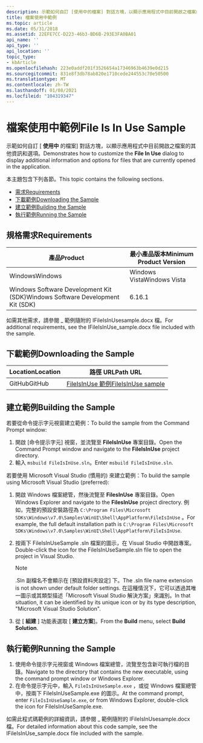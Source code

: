 ```yaml
---
description: 示範如何自訂 [使用中的檔案] 對話方塊，以顯示應用程式中目前開啟之檔案的其他資訊和選項。
title: 檔案使用中範例
ms.topic: article
ms.date: 05/31/2018
ms.assetid: 22EFE7CC-D223-46b3-BD6B-293E3FA0BA01
api_name: ''
api_type: ''
api_location: ''
topic_type:
- kbArticle
ms.openlocfilehash: 223e0addf201f3526654a17346963b4639e0d215
ms.sourcegitcommit: 831e8f3db78ab820e1710cede244553c70e50500
ms.translationtype: MT
ms.contentlocale: zh-TW
ms.lasthandoff: 01/08/2021
ms.locfileid: "104319347"
---
```

# <a name="file-is-in-use-sample"></a><span data-ttu-id="a5aee-103">檔案使用中範例</span><span class="sxs-lookup"><span data-stu-id="a5aee-103">File Is In Use Sample</span></span>

<span data-ttu-id="a5aee-104">示範如何自訂 [ **使用中** 的檔案] 對話方塊，以顯示應用程式中目前開啟之檔案的其他資訊和選項。</span><span class="sxs-lookup"><span data-stu-id="a5aee-104">Demonstrates how to customize the **File In Use** dialog to display additional information and options for files that are currently opened in the application.</span></span>

<span data-ttu-id="a5aee-105">本主題包含下列各節。</span><span class="sxs-lookup"><span data-stu-id="a5aee-105">This topic contains the following sections.</span></span>

-   [<span data-ttu-id="a5aee-106">需求</span><span class="sxs-lookup"><span data-stu-id="a5aee-106">Requirements</span></span>](#requirements)
-   [<span data-ttu-id="a5aee-107">下載範例</span><span class="sxs-lookup"><span data-stu-id="a5aee-107">Downloading the Sample</span></span>](#downloading-the-sample)
-   [<span data-ttu-id="a5aee-108">建立範例</span><span class="sxs-lookup"><span data-stu-id="a5aee-108">Building the Sample</span></span>](#building-the-sample)
-   [<span data-ttu-id="a5aee-109">執行範例</span><span class="sxs-lookup"><span data-stu-id="a5aee-109">Running the Sample</span></span>](#running-the-sample)

## <a name="requirements"></a><span data-ttu-id="a5aee-110">規格需求</span><span class="sxs-lookup"><span data-stu-id="a5aee-110">Requirements</span></span>



| <span data-ttu-id="a5aee-111">產品</span><span class="sxs-lookup"><span data-stu-id="a5aee-111">Product</span></span>                                | <span data-ttu-id="a5aee-112">最小產品版本</span><span class="sxs-lookup"><span data-stu-id="a5aee-112">Minimum Product Version</span></span> |
|----------------------------------------|-------------------------|
| <span data-ttu-id="a5aee-113">Windows</span><span class="sxs-lookup"><span data-stu-id="a5aee-113">Windows</span></span>                                | <span data-ttu-id="a5aee-114">Windows Vista</span><span class="sxs-lookup"><span data-stu-id="a5aee-114">Windows Vista</span></span>           |
| <span data-ttu-id="a5aee-115">Windows Software Development Kit (SDK)</span><span class="sxs-lookup"><span data-stu-id="a5aee-115">Windows Software Development Kit (SDK)</span></span> | <span data-ttu-id="a5aee-116">6.1</span><span class="sxs-lookup"><span data-stu-id="a5aee-116">6.1</span></span>                     |



 

<span data-ttu-id="a5aee-117">如需其他需求，請參閱 \_ 範例隨附的 IFileIsInUsesample.docx 檔。</span><span class="sxs-lookup"><span data-stu-id="a5aee-117">For additional requirements, see the IFileIsInUse\_sample.docx file included with the sample.</span></span>

## <a name="downloading-the-sample"></a><span data-ttu-id="a5aee-118">下載範例</span><span class="sxs-lookup"><span data-stu-id="a5aee-118">Downloading the Sample</span></span>

| <span data-ttu-id="a5aee-119">Location</span><span class="sxs-lookup"><span data-stu-id="a5aee-119">Location</span></span>      | <span data-ttu-id="a5aee-120">路徑 URL</span><span class="sxs-lookup"><span data-stu-id="a5aee-120">Path URL</span></span>                                                                                             |
|---------------|------------------------------------------------------------------------------------------------------|
| <span data-ttu-id="a5aee-121">GitHub</span><span class="sxs-lookup"><span data-stu-id="a5aee-121">GitHub</span></span>  | [<span data-ttu-id="a5aee-122">FileIsInUse 範例</span><span class="sxs-lookup"><span data-stu-id="a5aee-122">FileIsInUse sample</span></span>](https://github.com/microsoft/Windows-classic-samples/tree/master/Samples/Win7Samples/winui/shell/appplatform/fileisinuse) |

## <a name="building-the-sample"></a><span data-ttu-id="a5aee-123">建立範例</span><span class="sxs-lookup"><span data-stu-id="a5aee-123">Building the Sample</span></span>

<span data-ttu-id="a5aee-124">若要從命令提示字元視窗建立範例：</span><span class="sxs-lookup"><span data-stu-id="a5aee-124">To build the sample from the Command Prompt window:</span></span>

1.  <span data-ttu-id="a5aee-125">開啟 [命令提示字元] 視窗，並流覽至 **FileIsInUse** 專案目錄。</span><span class="sxs-lookup"><span data-stu-id="a5aee-125">Open the Command Prompt window and navigate to the **FileIsInUse** project directory.</span></span>
2.  <span data-ttu-id="a5aee-126">輸入 `msbuild FileIsInUse.sln`。</span><span class="sxs-lookup"><span data-stu-id="a5aee-126">Enter `msbuild FileIsInUse.sln`.</span></span>

<span data-ttu-id="a5aee-127">若要使用 Microsoft Visual Studio (慣用的) 來建立範例：</span><span class="sxs-lookup"><span data-stu-id="a5aee-127">To build the sample using Microsoft Visual Studio (preferred):</span></span>

1.  <span data-ttu-id="a5aee-128">開啟 Windows 檔案總管，然後流覽至 **FilesInUse** 專案目錄。</span><span class="sxs-lookup"><span data-stu-id="a5aee-128">Open Windows Explorer and navigate to the **FilesInUse** project directory.</span></span> <span data-ttu-id="a5aee-129">例如，完整的預設安裝路徑為 `C:\Program Files\Microsoft SDKs\Windows\v7.0\Samples\WinUI\Shell\AppPlatform\FileIsInUse` 。</span><span class="sxs-lookup"><span data-stu-id="a5aee-129">For example, the full default installation path is `C:\Program Files\Microsoft SDKs\Windows\v7.0\Samples\WinUI\Shell\AppPlatform\FileIsInUse`.</span></span>
2.  <span data-ttu-id="a5aee-130">按兩下 FileIsInUseSample .sln 檔案的圖示，在 Visual Studio 中開啟專案。</span><span class="sxs-lookup"><span data-stu-id="a5aee-130">Double-click the icon for the FileIsInUseSample.sln file to open the project in Visual Studio.</span></span>
    > [!Note]  
    > <span data-ttu-id="a5aee-131">.Sln 副檔名不會顯示在 [預設資料夾設定] 下。</span><span class="sxs-lookup"><span data-stu-id="a5aee-131">The .sln file name extension is not shown under default folder settings.</span></span> <span data-ttu-id="a5aee-132">在這種情況下，它可以透過其唯一圖示或其類型描述「Microsoft Visual Studio 解決方案」來識別。</span><span class="sxs-lookup"><span data-stu-id="a5aee-132">In that situation, it can be identified by its unique icon or by its type description, "Microsoft Visual Studio Solution".</span></span>

     

3.  <span data-ttu-id="a5aee-133">從 [ **組建** ] 功能表選取 [ **建立方案**]。</span><span class="sxs-lookup"><span data-stu-id="a5aee-133">From the **Build** menu, select **Build Solution**.</span></span>

## <a name="running-the-sample"></a><span data-ttu-id="a5aee-134">執行範例</span><span class="sxs-lookup"><span data-stu-id="a5aee-134">Running the Sample</span></span>

1.  <span data-ttu-id="a5aee-135">使用命令提示字元視窗或 Windows 檔案總管，流覽至包含新可執行檔的目錄。</span><span class="sxs-lookup"><span data-stu-id="a5aee-135">Navigate to the directory that contains the new executable, using the command prompt window or Windows Explorer.</span></span>
2.  <span data-ttu-id="a5aee-136">在命令提示字元中，輸入 `FileIsInUseSample.exe` ，或從 Windows 檔案總管中，按兩下 FileIsInUseSample.exe 的圖示。</span><span class="sxs-lookup"><span data-stu-id="a5aee-136">At the command prompt, enter `FileIsInUseSample.exe`, or from Windows Explorer, double-click the icon for FileIsInUseSample.exe.</span></span>

<span data-ttu-id="a5aee-137">如需此程式碼範例的詳細資訊，請參閱 \_ 範例隨附的 IFileIsInUsesample.docx 檔。</span><span class="sxs-lookup"><span data-stu-id="a5aee-137">For detailed information about this code sample, see the IFileIsInUse\_sample.docx file included with the sample.</span></span>

 

 



